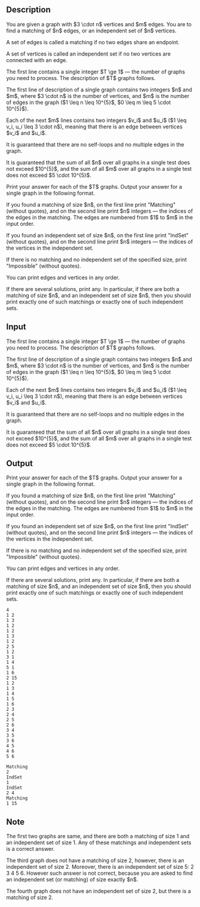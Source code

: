 ## Description

<div><p>You are given a graph with $3 \cdot n$ vertices and $m$ edges. You are to find a matching of $n$ edges, <span class="tex-font-style-bf">or</span> an independent set of $n$ vertices.</p><p>A set of edges is called a matching if no two edges share an endpoint.</p><p>A set of vertices is called an independent set if no two vertices are connected with an edge.</p></div><div class="input-specification"><p>The first line contains a single integer $T \ge 1$&nbsp;— the number of graphs you need to process. The description of $T$ graphs follows.</p><p>The first line of description of a single graph contains two integers $n$ and $m$, where $3 \cdot n$ is the number of vertices, and $m$ is the number of edges in the graph ($1 \leq n \leq 10^{5}$, $0 \leq m \leq 5 \cdot 10^{5}$).</p><p>Each of the next $m$ lines contains two integers $v_i$ and $u_i$ ($1 \leq v_i, u_i \leq 3 \cdot n$), meaning that there is an edge between vertices $v_i$ and $u_i$.</p><p>It is guaranteed that there are no self-loops and no multiple edges in the graph.</p><p>It is guaranteed that the sum of all $n$ over all graphs in a single test does not exceed $10^{5}$, and the sum of all $m$ over all graphs in a single test does not exceed $5 \cdot 10^{5}$.</p></div><div class="output-specification"><p>Print your answer for each of the $T$ graphs. Output your answer for a single graph in the following format.</p><p>If you found a matching of size $n$, on the first line print "<span class="tex-font-style-tt">Matching</span>" (without quotes), and on the second line print $n$ integers&nbsp;— the indices of the edges in the matching. The edges are numbered from $1$ to $m$ in the input order.</p><p>If you found an independent set of size $n$, on the first line print "<span class="tex-font-style-tt">IndSet</span>" (without quotes), and on the second line print $n$ integers&nbsp;— the indices of the vertices in the independent set.</p><p>If there is no matching and no independent set of the specified size, print "<span class="tex-font-style-tt">Impossible</span>" (without quotes).</p><p>You can print edges and vertices in any order.</p><p>If there are several solutions, print any. In particular, if there are both a matching of size $n$, and an independent set of size $n$, then you should print exactly one of such matchings <span class="tex-font-style-bf">or</span> exactly one of such independent sets.</p></div>

## Input

<p>The first line contains a single integer $T \ge 1$&nbsp;— the number of graphs you need to process. The description of $T$ graphs follows.</p><p>The first line of description of a single graph contains two integers $n$ and $m$, where $3 \cdot n$ is the number of vertices, and $m$ is the number of edges in the graph ($1 \leq n \leq 10^{5}$, $0 \leq m \leq 5 \cdot 10^{5}$).</p><p>Each of the next $m$ lines contains two integers $v_i$ and $u_i$ ($1 \leq v_i, u_i \leq 3 \cdot n$), meaning that there is an edge between vertices $v_i$ and $u_i$.</p><p>It is guaranteed that there are no self-loops and no multiple edges in the graph.</p><p>It is guaranteed that the sum of all $n$ over all graphs in a single test does not exceed $10^{5}$, and the sum of all $m$ over all graphs in a single test does not exceed $5 \cdot 10^{5}$.</p>

## Output

<p>Print your answer for each of the $T$ graphs. Output your answer for a single graph in the following format.</p><p>If you found a matching of size $n$, on the first line print "<span class="tex-font-style-tt">Matching</span>" (without quotes), and on the second line print $n$ integers&nbsp;— the indices of the edges in the matching. The edges are numbered from $1$ to $m$ in the input order.</p><p>If you found an independent set of size $n$, on the first line print "<span class="tex-font-style-tt">IndSet</span>" (without quotes), and on the second line print $n$ integers&nbsp;— the indices of the vertices in the independent set.</p><p>If there is no matching and no independent set of the specified size, print "<span class="tex-font-style-tt">Impossible</span>" (without quotes).</p><p>You can print edges and vertices in any order.</p><p>If there are several solutions, print any. In particular, if there are both a matching of size $n$, and an independent set of size $n$, then you should print exactly one of such matchings <span class="tex-font-style-bf">or</span> exactly one of such independent sets.</p>





```input1
4
1 2
1 3
1 2
1 2
1 3
1 2
2 5
1 2
3 1
1 4
5 1
1 6
2 15
1 2
1 3
1 4
1 5
1 6
2 3
2 4
2 5
2 6
3 4
3 5
3 6
4 5
4 6
5 6
```




```output1
Matching
2
IndSet
1
IndSet
2 4
Matching
1 15
```



## Note

<p>The first two graphs are same, and there are both a matching of size 1 and an independent set of size 1. Any of these matchings and independent sets is a correct answer.</p><p>The third graph does not have a matching of size 2, however, there is an independent set of size 2. Moreover, there is an independent set of size 5: <span class="tex-font-style-tt">2 3 4 5 6</span>. However such answer is not correct, because you are asked to find an independent set (or matching) of size <span class="tex-font-style-bf">exactly</span> $n$.</p><p>The fourth graph does not have an independent set of size 2, but there is a matching of size 2.</p>
